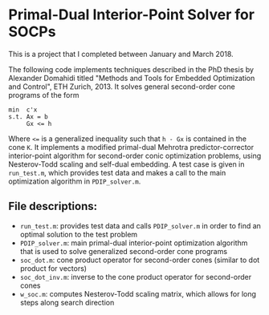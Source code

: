 # Primal-Dual Interior-Point Solver for SOCPs

This is a project that I completed between January and March 2018.

The following code implements techniques described in the PhD thesis by Alexander Domahidi titled "Methods and Tools for Embedded Optimization and Control", ETH Zurich, 2013. It solves general second-order cone programs of the form

```
min  c'x
s.t. Ax = b
     Gx <= h
```

Where `<=` is a generalized inequality such that `h - Gx` is contained in the cone `K`. It implements a modified primal-dual Mehrotra predictor-corrector interior-point algorithm for second-order conic optimization problems, using Nesterov-Todd scaling and self-dual embedding. A test case is given in `run_test.m`, which provides test data and makes a call to the main optimization algorithm in `PDIP_solver.m`.

## File descriptions:
* `run_test.m`: provides test data and calls `PDIP_solver.m` in order to find an optimal solution to the test problem
* `PDIP_solver.m`: main primal-dual interior-point optimization algorithm that is used to solve generalized second-order cone programs
* `soc_dot.m`: cone product operator for second-order cones (similar to dot product for vectors)
* `soc_dot_inv.m`: inverse to the cone product operator for second-order cones
* `w_soc.m`: computes Nesterov-Todd scaling matrix, which allows for long steps along search direction
